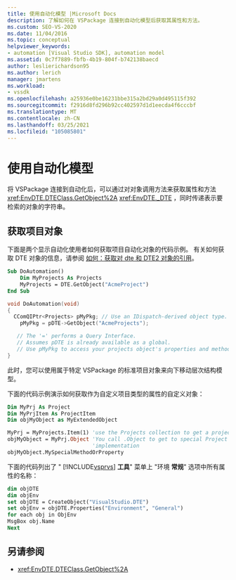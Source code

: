 ```yaml
---
title: 使用自动化模型 |Microsoft Docs
description: 了解如何在 VSPackage 连接到自动化模型后获取其属性和方法。
ms.custom: SEO-VS-2020
ms.date: 11/04/2016
ms.topic: conceptual
helpviewer_keywords:
- automation [Visual Studio SDK], automation model
ms.assetid: 0c7f7889-fbfb-4b19-804f-b742138baecd
author: leslierichardson95
ms.author: lerich
manager: jmartens
ms.workload:
- vssdk
ms.openlocfilehash: a25936e0be16231bbe315a2bd29a0d495115f392
ms.sourcegitcommit: f2916d8fd296b92cc402597d1d1eecda4f6cccbf
ms.translationtype: MT
ms.contentlocale: zh-CN
ms.lasthandoff: 03/25/2021
ms.locfileid: "105085801"
---
```

# <a name="using-the-automation-model"></a>使用自动化模型
将 VSPackage 连接到自动化后，可以通过对对象调用方法来获取属性和方法 <xref:EnvDTE.DTEClass.GetObject%2A> <xref:EnvDTE._DTE> ，同时传递表示要检索的对象的字符串。

## <a name="obtaining-project-objects"></a>获取项目对象
 下面是两个显示自动化使用者如何获取项目自动化对象的代码示例。 有关如何获取 DTE 对象的信息，请参阅 [如何：获取对 dte 和 DTE2 对象的引用](/previous-versions/68shb4dw(v=vs.140))。

```vb
Sub DoAutomation()
    Dim MyProjects As Projects
    MyProjects = DTE.GetObject("AcmeProject")
End Sub
```

```cpp
void DoAutomation(void)
{
  CComQIPtr<Projects> pMyPkg; // Use an IDispatch-derived object type.
    pMyPkg = pDTE->GetObject("AcmeProjects");

   // The '=' performs a Query Interface.
   // Assumes pDTE is already available as a global.
   // Use pMyPkg to access your projects object's properties and methods.
}

```

 此时，您可以使用属于特定 VSPackage 的标准项目对象来向下移动层次结构模型。

 下面的代码示例演示如何获取作为自定义项目类型的属性的自定义对象：

```vb
Dim MyPrj As Project
Dim MyPrjItem As ProjectItem
Dim objMyObject as MyExtendedObject

MyPrj = MyProjects.Item(1) 'use the Projects collection to get a project
objMyObject = MyPrj.Object 'You call .Object to get to special Project
                           'implementation
objMyObject.MySpecialMethodOrProperty
```

 下面的代码列出了 " [!INCLUDE[vsprvs](../../code-quality/includes/vsprvs_md.md)] **工具**" 菜单上 "环境 **常规**" 选项中所有属性的名称：

```vb
dim objDTE
dim objEnv
set objDTE = CreateObject("VisualStudio.DTE")
set objEnv = objDTE.Properties("Environment", "General")
for each obj in ObjEnv
MsgBox obj.Name
Next

```

## <a name="see-also"></a>另请参阅
- <xref:EnvDTE.DTEClass.GetObject%2A>